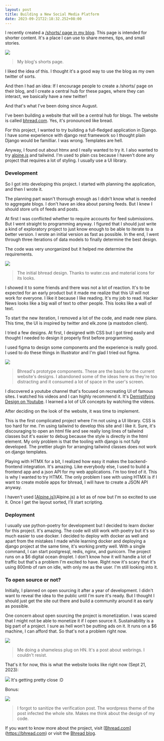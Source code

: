 ```yaml
---
layout: post
title: Building a New Social Media Platform
date: 2023-09-21T22:18:32.252+08:00
---
```

I recently created a [/shorts/ page in my blog](https://elpachongco.github.io/shorts/). This page is intended for shorter content. It's a place I can use to share memes, tips, and small stories.

![](/img/uploads/elpachongco-shorts.png)

> My blog's shorts page.

I liked the idea of this. I thought it's a good way to use the blog as my own twitter of sorts.

And then I had an idea: If I encourage people to create a /shorts/ page on their blog, and I create a central hub for these pages, where they can interact, we basically have a new twitter!

And that's what I've been doing since August.

I've been building a website that will be a central hub for blogs. The website is called [bhread.com](https://bhread.com). Yes, it's pronounced like bread.

For this project, I wanted to try building a full-fledged application in Django. I have some experience with django rest framework so I thought plain Django would be familliar. I was wrong. Templates are hell.

Anyway, I found out about htmx and I really wanted to try it. I also wanted to  try [alpine.js](https://alpinejs.dev/) and tailwind. I'm used to plain css because I haven't done any project that requires a lot of styling. I usually use a UI library.

### Development

So I got into developing this project. I started with planning the application, and then I wrote it.

The planning part wasn't thorough enough as I didn't know what is needed to aggregate blogs. I don't have an idea about parsing feeds. But I knew I should store urls of feeds and posts.

At first I was conflicted whether to require accounts for feed submissions.  But I went straight to programming anyway. I figured that I should just write a kind of exploratory project to just know enough to be able to iterate to a better version. I wrote an initial version as fast as possible. In the end, I went through three iterations of data models to finally determine the best design.

The code was very unorganized but it helped me determine the requirements.

![](/img/uploads/bhread-initial-version.png)

> The initial bhread design. Thanks to water.css and material icons for its looks.

I showed it to some friends and there was not a lot of reaction. It's to be expected for an early product but it made me realize that this UI will not work for everyone. I like it because I like reading. It's my job to read. Hacker News looks like a big wall of text to other people. This looks like a wall of text.

To start the new iteration, I removed a lot of the code, and made new plans. This time, the UI is inspired by twitter and elk.zone (a mastodon client).

I tried a few designs. At first, I designed with CSS but I got tired easily and thought I needed to design it properly first before programming.

I used figma to design some components and the experience is really good. I used to do these things in Illustrator and I'm glad I tried out figma.

![](/img/uploads/bhread-design-figma.png)

> Bhread's prototype components. These are the basis for the current website's designs. I abandoned some of the ideas here as they're too distracting and it consumed a lot of space in the user's screen.

I discovered a youtube channel that's focused on recreating UI of famous sites. I watched his videos and I can highly recommend it. It's [Demistifying Design on Youtube](https://www.youtube.com/@DemystifyingDesign). I learned a lot of UX concepts by watching the videos.

After deciding on the look of the website, it was time to implement.

This is the first complicated project where I'm not using a UI library. CSS is too hard for me. I'm using tailwind to develop this site and I like it. Sure, it's discouraging to open an html file and see really long lines of tailwind classes but it's easier to debug because the style is directly in the html element. My only problem is that the tooling with django is not fully developed. The prettier plugin for arranging tailwind classes does not work on django templates.

Playing with HTMX for a bit, I realized how easy it makes the backend-frontend integration. It's amazing. Like everybody else, I used to build a frontend app and a json API for my web applications. I'm too tired of it. This is why I wanted to try HTMX. The only problem I see with using HTMX is if I want to create mobile apps for bhread, I will have to create a JSON API anyway.

I haven't used [[Alpine.js](Alpine.js)](Alpine.js) a lot as of now but I'm so excited to use it. Once I get the layout sorted, I'll start scripting.

### Deployment

I usually use python-poetry for development but I decided to learn docker for this project. It's amazing. The code will still work with poetry but it's so much easier to use docker. I decided to deploy with docker as well and apart from the mistakes I made while learning docker and deploying a django project at the same time, it's working pretty well. With a single command, I can start postgresql, redis, nginx, and gunicorn. The project runs on a $6 digital ocean droplet. I don't know how it will handle a lot of traffic but that's a problem I'm excited to have. Right now it's scary that it's using 800mb of ram on idle, with only me as the user. I'm still looking into it.

### To open source or not?

Initially, I planned on open sourcing it after a year of development. I didn't want to reveal the idea to the public until I'm sure it's ready. But I thought I should just get the site out there and build a community around it as early as possible.

One concern about open sourcing the project is monetization. I was scared that I might not be able to monetize it if I open source it. Sustainability is a big part of a project. I sure as hell won't be putting ads on it. It runs on a $6 machine, I can afford that. So that's not a problem right now.

![](/img/uploads/bhread-to-hn.png)

> Me doing a shameless plug on HN. It's a post about webrings. I couldn't resist.

That's it for now, this is what the website looks like right now (Sept 21, 2023):

![](/img/uploads/bhread-screenshot-09-21-2023.png)
It's getting pretty close :D

Bonus:

![](/img/uploads/bhread-styles-injected-fail.png)

> I forgot to sanitize the verification post. The wordpress theme of the post infected the whole site. Makes me think about the design of my code.

If you want to know more about the project, visit [[Bhread.com](Bhread.com)](https://bhread.com) or visit the [Bhread blog](https://blog.bhread.com).
